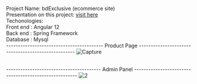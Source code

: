 Project Name: bdExclusive (ecommerce site)<br />
Presentation on this project: [ visit here ](https://docs.google.com/presentation/d/1VeUOU3ZfXp0_nWo5V6JZjfXgJysDCc3p/edit?usp=sharing&ouid=111540383073297392612&rtpof=true&sd=true)<br />
Techonologies:<br />
Front end : Angular 12<br />
Back end  : Spring Framework<br />
Database  : Mysql<br />
----------------------------------------- Product Page ---------------------------------------------------
![Capture](https://user-images.githubusercontent.com/85538346/152862123-6cf578a9-e1a2-419d-a972-7eb703689f89.PNG)<br /><br />

---------------------------------------- Admin Panel ------------------------------------------------------
![2](https://user-images.githubusercontent.com/85538346/152863558-025f55ae-a5b7-45ad-bddf-73f3111b2b35.PNG)
